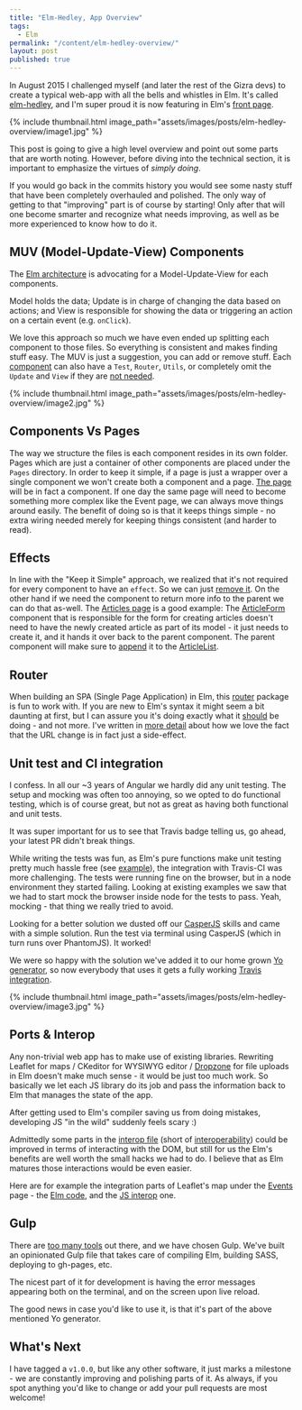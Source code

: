 ```yaml
---
title: "Elm-Hedley, App Overview"
tags:
  - Elm
permalink: "/content/elm-hedley-overview/"
layout: post
published: true
---
```




In August 2015 I challenged myself (and later the rest of the Gizra devs) to create a typical web-app with all the bells and whistles in Elm. It's called [elm-hedley](https://gizra.github.io/elm-hedley), and I'm super proud it is now featuring in Elm's [front page](http://elm-lang.org/).

{% include thumbnail.html image_path="assets/images/posts/elm-hedley-overview/image1.jpg" %}

This post is going to give a high level overview and point out some parts that are worth noting. However, before diving into the technical section, it is important to emphasize the virtues of _simply doing_.

If you would go back in the commits history you would see some nasty stuff that have been completely overhauled and polished. The only way of getting to that "improving" part is of course by starting! Only after that will one become smarter and recognize what needs improving, as well as be more experienced to know how to do it.

<!-- more -->

## MUV (Model-Update-View) Components

The [Elm architecture](https://github.com/evancz/elm-architecture-tutorial/) is advocating for a Model-Update-View for each components.

Model holds the data; Update is in charge of changing the data based on actions; and View is responsible for showing the data or triggering an action on a certain event (e.g. `onClick`).

We love this approach so much we have even ended up splitting each component to those files. So everything is consistent and makes finding stuff easy. The MUV is just a suggestion, you can add or remove stuff. Each [component](https://github.com/Gizra/elm-hedley/tree/v1.0.0/src/elm/Pages/Event) can also have a `Test`, `Router`, `Utils`, or completely omit the `Update` and `View` if they are [not needed](https://github.com/Gizra/elm-hedley/tree/v1.0.0/src/elm/Event).

{% include thumbnail.html image_path="assets/images/posts/elm-hedley-overview/image2.jpg" %}

## Components Vs Pages

The way we structure the files is each component resides in its own folder. Pages which are just a container of other components are placed under the `Pages` directory. In order to keep it simple, if a page is just a wrapper over a single component we won't create both a component and a page. [The page](https://github.com/Gizra/elm-hedley/tree/v1.0.0/src/elm/Pages/User) will be in fact a component. If one day the same page will need to become something more complex like the Event page, we can always move things around easily. The benefit of doing so is that it keeps things simple - no extra wiring needed merely for keeping things consistent (and harder to read).

## Effects

In line with the "Keep it Simple" approach, we realized that it's not required for every component to have an `effect`. So we can just [remove it](https://github.com/Gizra/elm-hedley/blob/v1.0.0/src/elm/EventAuthorFilter/Update.elm#L12). On the other hand if we need the component to return more info to the parent we can do that as-well. The [Articles page](https://gizra.github.io/elm-hedley/#!/articles) is a good example: The [ArticleForm](https://github.com/Gizra/elm-hedley/blob/v1.0.0/src/elm/ArticleForm/Update.elm#L38) component that is responsible for the form for creating articles doesn't need to have the newly created article as part of its model - it just needs to create it, and it hands it over back to the parent component. The parent component will make sure to [append](https://github.com/Gizra/elm-hedley/blob/v1.0.0/src/elm/Pages/Article/Update.elm#L36-L44) it to the [ArticleList](https://github.com/Gizra/elm-hedley/blob/v1.0.0/src/elm/ArticleList/Update.elm#L38-L41).

## Router

When building an SPA (Single Page Application) in Elm, this [router](https://github.com/rgrempel/elm-route-hash) package is fun to work with. If you are new to Elm's syntax it might seem a bit daunting at first, but I can assure you it's doing exactly what it [should]((https://github.com/Gizra/elm-hedley/blob/v1.0.0/src/elm/App/Router.elm)) be doing - and not more. I've written in [more detail](https://www.gizra.com/content/thinking-choosing-elm/) about how we love the fact that the URL change is in fact just a side-effect.

## Unit test and CI integration

I confess. In all our ~3 years of Angular we hardly did any unit testing. The setup and mocking was often too annoying, so we opted to do functional testing, which is of course great, but not as great as having both functional and unit tests.

It was super important for us to see that Travis badge telling us, go ahead, your latest PR didn't break things.

While writing the tests was fun, as Elm's pure functions make unit testing pretty much hassle free (see [example](https://github.com/Gizra/elm-hedley/blob/v1.0.0/src/elm/Config/Test.elm)), the integration with Travis-CI was more challenging. The tests were running fine on the browser, but in a node environment they started failing. Looking at existing examples we saw that we had to start mock the browser inside node for the tests to pass. Yeah, mocking - that thing we really tried to avoid.

Looking for a better solution we dusted off our [CasperJS](http://casperjs.org/) skills and came with a simple solution. Run the test via terminal using CasperJS (which in turn runs over PhantomJS). It worked!

We were so happy with the solution we've added it to our home grown [Yo generator](https://github.com/Gizra/generator-elmlang), so now everybody that uses it gets a fully working [Travis integration](https://github.com/Gizra/elm-hedley/blob/v1.0.0/.travis.yml).

{% include thumbnail.html image_path="assets/images/posts/elm-hedley-overview/image3.jpg" %}

## Ports & Interop

Any non-trivial web app has to make use of existing libraries. Rewriting Leaflet for maps / CKeditor for WYSIWYG editor / [Dropzone](http://www.dropzonejs.com/) for file uploads in Elm doesn't make much sense - it would be just too much work. So basically we let each JS library do its job and pass the information back to Elm that manages the state of the app.

After getting used to Elm's compiler saving us from doing mistakes, developing JS "in the wild" suddenly feels scary :)

Admittedly some parts in the [interop file](https://github.com/Gizra/elm-hedley/blob/v1.0.0/src/js/elm-interop.js) (short of [interoperability](https://en.wikipedia.org/wiki/Interoperability)) could be improved in terms of interacting with the DOM, but still for us the Elm's benefits are well worth the small hacks we had to do. I believe that as Elm matures those interactions would be even easier.

Here are for example the integration parts of Leaflet's map under the [Events](http://gizra.github.io/elm-hedley/#!/events) page - the [Elm code](https://github.com/Gizra/elm-hedley/blob/v1.0.0/src/elm/Main.elm#L51-L75), and the [JS interop](https://github.com/Gizra/elm-hedley/blob/v1.0.0/src/js/elm-interop.js#L64-L194) one.

## Gulp

There are [too many tools](https://medium.com/@ericclemmons/javascript-fatigue-48d4011b6fc4#.4ucjghbz7) out there, and we have chosen Gulp. We've built an opinionated Gulp file that takes care of compiling Elm, building SASS, deploying to gh-pages, etc.

The nicest part of it for development is having the error messages appearing both on the terminal, and on the screen upon live reload.

The good news in case you'd like to use it, is that it's part of the above mentioned Yo generator.

## What's Next

I have tagged a `v1.0.0`, but like any other software, it just marks a milestone - we are constantly improving and polishing parts of it. As always, if you spot anything you'd like to change or add your pull requests are most welcome!
